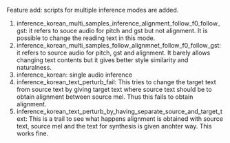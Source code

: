 Feature add: scripts for multiple inference modes are added.
1. inference_korean_multi_samples_inference_alignment_follow_f0_follow_gst:
    it refers to souce audio for pitch and gst but not alignment.
    It is possible to change the reading text in this mode.
2. inference_korean_multi_samples_follow_alignmnet_follow_f0_follow_gst:
    it refers to source audio for pitch, gst and alignment.
    It barely allows changing text contents but it gives better style similarity and naturalness.
3. inference_korean: single audio inference
4. inference_korean_text_perturb_fail:
    This tries to change the target text from source text by giving target text where source text should be to
    obtain alignment between source mel. Thus this fails to obtain alignment.
5. inference_korean_text_perturb_by_having_separate_source_and_target_text:
    This is a trail to see what happens alignment is obtained with source text,
     source mel and the text for synthesis is given anohter way. This works fine.
